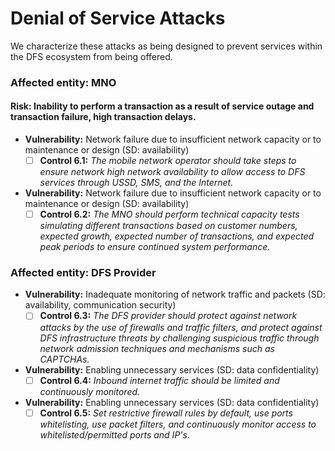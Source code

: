 # Denial of Service Attacks

We characterize these attacks as being designed to prevent services within the DFS ecosystem from being offered.

### Affected entity: MNO

#### **Risk:** Inability to perform a transaction as a result of service outage and transaction failure, high transaction delays.

* **Vulnerability:** Network failure due to insufficient network capacity or to maintenance or design (SD: availability)
  * [ ] **Control 6.1:** _The mobile network operator should take steps to ensure network high network availability to allow access to DFS services through USSD, SMS, and the Internet._
* **Vulnerability:** Network failure due to insufficient network capacity or to maintenance or design (SD: availability)
  * [ ] **Control 6.2:** _The MNO should perform technical capacity tests simulating different transactions based on customer numbers, expected growth, expected number of transactions, and expected peak periods to ensure continued system performance._

### Affected entity: DFS Provider

* **Vulnerability:** Inadequate monitoring of network traffic and packets (SD: availability, communication security)
  * [ ] **Control 6.3:** _The DFS provider should protect against network attacks by the use of firewalls and traffic filters, and protect against DFS infrastructure threats by challenging suspicious traffic through network admission techniques and mechanisms such as CAPTCHAs._
* **Vulnerability:** Enabling unnecessary services (SD: data confidentiality)
  * [ ] **Control 6.4:** _Inbound internet traffic should be limited and continuously monitored._
* **Vulnerability:** Enabling unnecessary services (SD: data confidentiality)
  * [ ] **Control 6.5:** _Set restrictive firewall rules by default, use ports whitelisting, use packet filters, and continuously monitor access to whitelisted/permitted ports and IP's._
